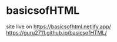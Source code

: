 # basicsofHTML 
site live on 
https://basicsofhtml.netlify.app/
https://guru2711.github.io/basicsofHTML/
